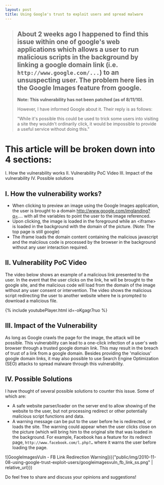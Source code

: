 ```yaml
---
layout: post
title: Using Google's trust to exploit users and spread malware
---
```


>About 2 weeks ago I happened to find this issue within one of google's web applications which allows a user to run malicious scripts in the background by linking a google domain link (i.e. `http://www.google.com/...`) to an unsuspecting user. The problem here lies in the Google Images feature from google.
>----------------------------------------------------------------------------------------------------------------------------------------
> <strong>Note: This vulnerability has not been patched (as of 8/11/10).</strong>
>
>However, I have informed Google about it. Their reply is as follows:
>
>"While it's possible this could be used to trick some users into visiting a site they wouldn't ordinarily click, it would be impossible to provide a useful service without doing this."


# This article will be broken down into 4 sections:
I. How the vulnerability works
II. Vulnerability PoC Video
III. Impact of the vulnerability
IV. Possible solutions

## I. How the vulnerability works?
- When clicking to preview an image using the Google Images application, the user is brought to a domain http://www.google.com/imglanding?q=.... with all the variables to point the user to the image referenced.
- Upon clicking, the image is loaded in the foreground while an &lt;iframe&gt; is loaded in the background with the domain of the picture. (Note: The top page is still google)
- The iframe loads the domain content containing the malicious javascript and the malciious code is processed by the browser in the background without any user interaction required.

## II. Vulnerability PoC Video
The video below shows an example of a malicious link presented to the user. In the event that the user clicks on the link, he will be brought to the google site, and the malicious code will load from the domain of the image without any user consent or intervention. The video shows the malicious script redirecting the user to another website where he is prompted to download a malicious file.

{% include youtubePlayer.html id=-oKgagr7ruo %}

## III. Impact of the Vulnerability
As long as Google crawls the page for the image, the attack will be possible. This vulnerability can lead to a one-click infection of a user's web browser through a trusted google domain link. This may result in the breach of trust of a link from a google domain. Besides providing the 'malicious' google domain links, it may also possible to use Search Engine Optimization (SEO) attacks to spread malware through this vulnerability.

## IV. Possible Solutions
I have thought of several possible solutions to counter this issue. Some of which are:
- A safe website parser/loader on the server end to allow showing of the website to the user, but not processing redirect or other potentially malicious script functions and data.
- A warning message can be put to the user before he is redirected, or loads the site. The warning could appear when the user clicks close on the picture (which will bring him to the original site that was loaded in the background. For example, Facebook has a feature for its redirect page, `http://www.facebook.com/l.php?…` where it warns the user before loading the page.

![GoogleImagesVuln - FB Link Redirection Warning]({{"public/img/2010-11-08-using-google-trust-exploit-users/googleimagesvuln_fb_link_ss.png" | relative_url}})


Do feel free to share and discuss your opinions and suggestions!
